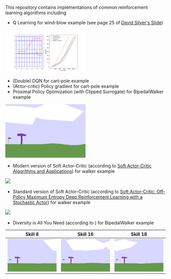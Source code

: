 This repository contains implementations of common reinforcement learning algorithms including

- Q Learning for wind-blow example (see page 25 of [David Silver's Slide](https://www.davidsilver.uk/wp-content/uploads/2020/03/control.pdf))
<p>
  <img width="50%" src="https://github.com/bstars/RLExamples/blob/main/q_learning/wind_blow.png">
</p>


- (Double) DQN for cart-pole example
- (Actor-critic) Policy gradient for cart-pole example
- Proximal Policy Optimization (with Clipped Surrogate) for BipedalWalker example
<p>
  <img width="50%" src="https://github.com/bstars/RLExamples/blob/main/ppo/walker.gif">
</p>

- Modern version of Soft Actor-Critic (according to [Soft Actor-Critic Algorithms and Applications](https://arxiv.org/abs/1812.05905)) for walker example
<p>
  <img width="50%" src="https://github.com/bstars/RLExamples/blob/main/sac/walker_modern.gif">
</p>

- Standard version of Soft Actor-Critic (according to [Soft Actor-Critic: Off-Policy Maximum Entropy Deep Reinforcement Learning with a Stochastic Actor](https://arxiv.org/pdf/1801.01290)) for walker example
<p>
  <img width="50%" src="https://github.com/bstars/RLExamples/blob/main/sac/walker_standard.gif">
</p>

- Diversity is All You Need (according to [](https://arxiv.org/abs/1802.06070)) for BipedalWalker example

Skill 8                  | Skill 16                | Skill 18
:-----------------------:|:-----------------------:|:-----------------------:
![](https://github.com/bstars/RLExamples/blob/main/diayn/skill_8.gif) | ![](https://github.com/bstars/RLExamples/blob/main/diayn/skill_16.gif) | ![](https://github.com/bstars/RLExamples/blob/main/diayn/skill_18.gif)
